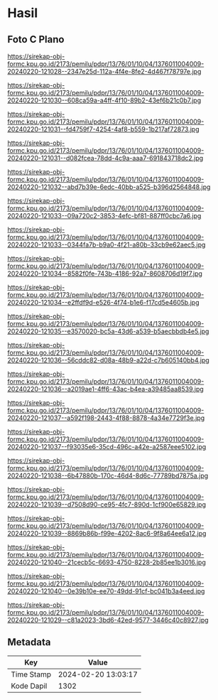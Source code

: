 # Hasil

## Foto C Plano

https://sirekap-obj-formc.kpu.go.id/2173/pemilu/pdpr/13/76/01/10/04/1376011004009-20240220-121028--2347e25d-112a-4f4e-8fe2-4d467f78797e.jpg

https://sirekap-obj-formc.kpu.go.id/2173/pemilu/pdpr/13/76/01/10/04/1376011004009-20240220-121030--608ca59a-a4ff-4f10-89b2-43ef6b21c0b7.jpg

https://sirekap-obj-formc.kpu.go.id/2173/pemilu/pdpr/13/76/01/10/04/1376011004009-20240220-121031--fd4759f7-4254-4af8-b559-1b217af72873.jpg

https://sirekap-obj-formc.kpu.go.id/2173/pemilu/pdpr/13/76/01/10/04/1376011004009-20240220-121031--d082fcea-78dd-4c9a-aaa7-691843718dc2.jpg

https://sirekap-obj-formc.kpu.go.id/2173/pemilu/pdpr/13/76/01/10/04/1376011004009-20240220-121032--abd7b39e-6edc-40bb-a525-b396d2564848.jpg

https://sirekap-obj-formc.kpu.go.id/2173/pemilu/pdpr/13/76/01/10/04/1376011004009-20240220-121033--09a720c2-3853-4efc-bf81-887ff0cbc7a6.jpg

https://sirekap-obj-formc.kpu.go.id/2173/pemilu/pdpr/13/76/01/10/04/1376011004009-20240220-121033--0344fa7b-b9a0-4f21-a80b-33cb9e62aec5.jpg

https://sirekap-obj-formc.kpu.go.id/2173/pemilu/pdpr/13/76/01/10/04/1376011004009-20240220-121034--8582f0fe-743b-4186-92a7-8608706d19f7.jpg

https://sirekap-obj-formc.kpu.go.id/2173/pemilu/pdpr/13/76/01/10/04/1376011004009-20240220-121034--e2ffdf9d-e526-4f74-b1e6-f17cd5e4605b.jpg

https://sirekap-obj-formc.kpu.go.id/2173/pemilu/pdpr/13/76/01/10/04/1376011004009-20240220-121035--e3570020-bc5a-43d6-a539-b5aecbbdb4e5.jpg

https://sirekap-obj-formc.kpu.go.id/2173/pemilu/pdpr/13/76/01/10/04/1376011004009-20240220-121036--56cddc82-d08a-48b9-a22d-c7b605140bb4.jpg

https://sirekap-obj-formc.kpu.go.id/2173/pemilu/pdpr/13/76/01/10/04/1376011004009-20240220-121036--a2019ae1-4ff6-43ac-b4ea-a39485aa8539.jpg

https://sirekap-obj-formc.kpu.go.id/2173/pemilu/pdpr/13/76/01/10/04/1376011004009-20240220-121037--a592f198-2443-4f88-8878-4a34e7729f3e.jpg

https://sirekap-obj-formc.kpu.go.id/2173/pemilu/pdpr/13/76/01/10/04/1376011004009-20240220-121037--f93035e6-35cd-496c-a42e-a2587eee5102.jpg

https://sirekap-obj-formc.kpu.go.id/2173/pemilu/pdpr/13/76/01/10/04/1376011004009-20240220-121038--6b47880b-170c-46d4-8d6c-77789bd7875a.jpg

https://sirekap-obj-formc.kpu.go.id/2173/pemilu/pdpr/13/76/01/10/04/1376011004009-20240220-121039--d7508d90-ce95-4fc7-890d-1cf900e65829.jpg

https://sirekap-obj-formc.kpu.go.id/2173/pemilu/pdpr/13/76/01/10/04/1376011004009-20240220-121039--8869b86b-f99e-4202-8ac6-9f8a64ee6a12.jpg

https://sirekap-obj-formc.kpu.go.id/2173/pemilu/pdpr/13/76/01/10/04/1376011004009-20240220-121040--21cecb5c-6693-4750-8228-2b85ee1b3016.jpg

https://sirekap-obj-formc.kpu.go.id/2173/pemilu/pdpr/13/76/01/10/04/1376011004009-20240220-121040--0e39b10e-ee70-49dd-91cf-bc041b3a4eed.jpg

https://sirekap-obj-formc.kpu.go.id/2173/pemilu/pdpr/13/76/01/10/04/1376011004009-20240220-121029--c81a2023-3bd6-42ed-9577-3446c40c8927.jpg


## Metadata

| Key        | Value               |
| ---------- | ------------------- |
| Time Stamp | 2024-02-20 13:03:17 |
| Kode Dapil | 1302                |



